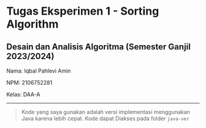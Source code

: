 # Tugas Eksperimen 1 - Sorting Algorithm

## Desain dan Analisis Algoritma (Semester Ganjil 2023/2024)

Nama: Iqbal Pahlevi Amin

NPM: 2106752281

Kelas: DAA-A

---

> Kode yang saya gunakan adalah versi implementasi menggunakan Java karena lebih cepat. Kode dapat Diakses pada folder `java-ver`
